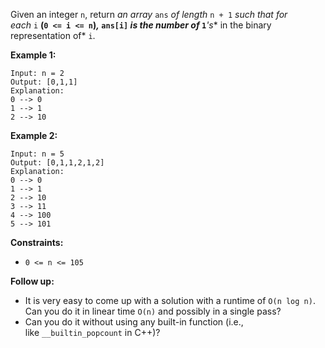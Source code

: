 Given an integer `n`, return *an array* `ans` *of length* `n + 1` *such that for each* `i` **(`0 <= i <= n`)*,* `ans[i]` *is the **number of*** `1`***'s** in the binary representation of* `i`.

**Example 1:**

```
Input: n = 2
Output: [0,1,1]
Explanation:
0 --> 0
1 --> 1
2 --> 10

```

**Example 2:**

```
Input: n = 5
Output: [0,1,1,2,1,2]
Explanation:
0 --> 0
1 --> 1
2 --> 10
3 --> 11
4 --> 100
5 --> 101

```

**Constraints:**

- `0 <= n <= 105`

**Follow up:**

- It is very easy to come up with a solution with a runtime of `O(n log n)`. Can you do it in linear time `O(n)` and possibly in a single pass?
- Can you do it without using any built-in function (i.e., like `__builtin_popcount` in C++)?